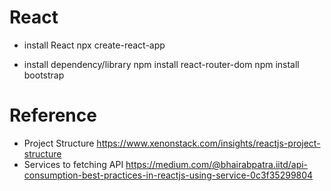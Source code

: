 # React 

- install React
        npx create-react-app <folder-name>

- install dependency/library
        npm install react-router-dom
        npm install bootstrap

# Reference

- Project Structure 
        https://www.xenonstack.com/insights/reactjs-project-structure
- Services to fetching API
        https://medium.com/@bhairabpatra.iitd/api-consumption-best-practices-in-reactjs-using-service-0c3f35299804
